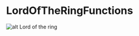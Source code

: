 # LordOfTheRingFunctions


![alt Lord of the ring](https://mcdn.wallpapersafari.com/medium/68/0/6K7Ndy.jpg)


